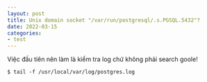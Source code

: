 ```yaml
---
layout: post
title: Unix domain socket "/var/run/postgresql/.s.PGSQL.5432"? 
date: 2022-03-15
categories: 
- test
---
```


Việc đầu tiên nên làm là kiểm tra log chứ không phải search goole!

```
$ tail -f /usr/local/var/log/postgres.log  
```

